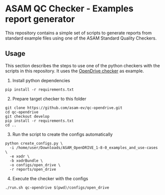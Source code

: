 # ASAM QC Checker - Examples report generator

This repository contains a simple set of scripts to generate reports from
standard example files using one of the ASAM Standard Quality Checkers.

## Usage

This section describes the steps to use one of the python checkers with the
scripts in this repository. It uses the [OpenDrive checker](https://github.com/asam-ev/qc-opendrive)
as example.

1. Install python dependencies

```
pip install -r requirements.txt
```

2. Prepare target checker to this folder

```
git clone https://github.com/asam-ev/qc-opendrive.git
cd qc-opendrive
git checkout develop
pip install -r requirements.txt
cd ..
```

3. Run the script to create the configs automatically

```
python create_configs.py \
  -i /home/user/Downloads/ASAM_OpenDRIVE_1-8-0_examples_and_use-cases \
  -e xodr \
  -b xodrBundle \
  -o configs/open_drive \
  -r reports/open_drive
```

4. Execute the checker with the configs

```
./run.sh qc-opendrive $(pwd)/configs/open_drive
```

